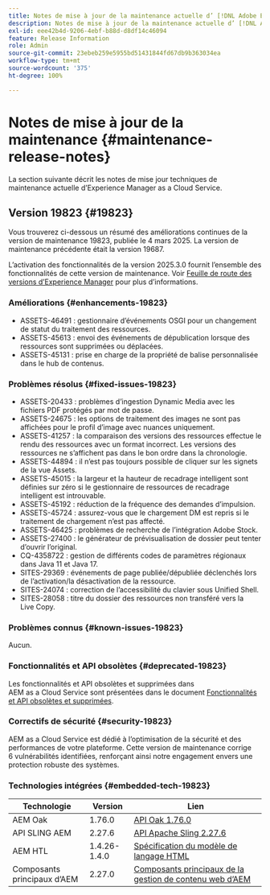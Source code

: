 ```yaml
---
title: Notes de mise à jour de la maintenance actuelle d’ [!DNL Adobe Experience Manager]  as a Cloud Service.
description: Notes de mise à jour de la maintenance actuelle d’ [!DNL Adobe Experience Manager]  as a Cloud Service.
exl-id: eee42b4d-9206-4ebf-b88d-d8df14c46094
feature: Release Information
role: Admin
source-git-commit: 23ebeb259e5955bd51431844fd67db9b363034ea
workflow-type: tm+mt
source-wordcount: '375'
ht-degree: 100%

---
```



# Notes de mise à jour de la maintenance {#maintenance-release-notes}

La section suivante décrit les notes de mise jour techniques de maintenance actuelle d’Experience Manager as a Cloud Service.

## Version 19823 {#19823}

Vous trouverez ci-dessous un résumé des améliorations continues de la version de maintenance 19823, publiée le 4 mars 2025. La version de maintenance précédente était la version 19687.

L’activation des fonctionnalités de la version 2025.3.0 fournit l’ensemble des fonctionnalités de cette version de maintenance. Voir [Feuille de route des versions d’Experience Manager](https://experienceleague.adobe.com/fr/docs/experience-manager-release-information/aem-release-updates/update-releases-roadmap) pour plus d’informations.

### Améliorations {#enhancements-19823}

* ASSETS-46491 : gestionnaire d’événements OSGI pour un changement de statut du traitement des ressources.
* ASSETS-45613 : envoi des événements de dépublication lorsque des ressources sont supprimées ou déplacées.
* ASSETS-45131 : prise en charge de la propriété de balise personnalisée dans le hub de contenus.

### Problèmes résolus {#fixed-issues-19823}

* ASSETS-20433 : problèmes d’ingestion Dynamic Media avec les fichiers PDF protégés par mot de passe.
* ASSETS-24675 : les options de traitement des images ne sont pas affichées pour le profil d’image avec nuances uniquement.
* ASSETS-41257 : la comparaison des versions des ressources effectue le rendu des ressources avec un format incorrect. Les versions des ressources ne s’affichent pas dans le bon ordre dans la chronologie.
* ASSETS-44894 : il n’est pas toujours possible de cliquer sur les signets de la vue Assets.
* ASSETS-45015 : la largeur et la hauteur de recadrage intelligent sont définies sur zéro si le gestionnaire de ressources de recadrage intelligent est introuvable.
* ASSETS-45192 : réduction de la fréquence des demandes d’impulsion.
* ASSETS-45724 : assurez-vous que le chargement DM est repris si le traitement de chargement n’est pas affecté.
* ASSETS-46425 : problèmes de recherche de l’intégration Adobe Stock.
* ASSETS-27400 : le générateur de prévisualisation de dossier peut tenter d’ouvrir l’original.
* CQ-4358722 : gestion de différents codes de paramètres régionaux dans Java 11 et Java 17.
* SITES-29369 : événements de page publiée/dépubliée déclenchés lors de l’activation/la désactivation de la ressource.
* SITES-24074 : correction de l’accessibilité du clavier sous Unified Shell.
* SITES-28058 : titre du dossier des ressources non transféré vers la Live Copy.

### Problèmes connus {#known-issues-19823}

Aucun.

### Fonctionnalités et API obsolètes {#deprecated-19823}

Les fonctionnalités et API obsolètes et supprimées dans AEM as a Cloud Service sont présentées dans le document [Fonctionnalités et API obsolètes et supprimées](/help/release-notes/deprecated-removed-features.md).

### Correctifs de sécurité {#security-19823}

AEM as a Cloud Service est dédié à l’optimisation de la sécurité et des performances de votre plateforme. Cette version de maintenance corrige 6 vulnérabilités identifiées, renforçant ainsi notre engagement envers une protection robuste des systèmes.

### Technologies intégrées {#embedded-tech-19823}

| Technologie | Version | Lien |
|---|---|---|
| AEM Oak | 1.76.0 | [API Oak 1.76.0](https://www.javadoc.io/doc/org.apache.jackrabbit/oak-api/1.76.0/index.html) |
| API SLING AEM | 2.27.6 | [API Apache Sling 2.27.6](https://www.javadoc.io/doc/org.apache.sling/org.apache.sling.api/latest/index.html) |
| AEM HTL | 1.4.26-1.4.0 | [Spécification du modèle de langage HTML](https://github.com/adobe/htl-spec) |
| Composants principaux d’AEM | 2.27.0 | [Composants principaux de la gestion de contenu web d’AEM](https://github.com/adobe/aem-core-wcm-components) |
